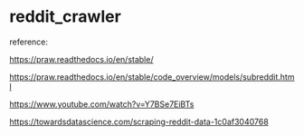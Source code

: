 # reddit_crawler

reference: 

https://praw.readthedocs.io/en/stable/

https://praw.readthedocs.io/en/stable/code_overview/models/subreddit.html

https://www.youtube.com/watch?v=Y7BSe7EiBTs

https://towardsdatascience.com/scraping-reddit-data-1c0af3040768

